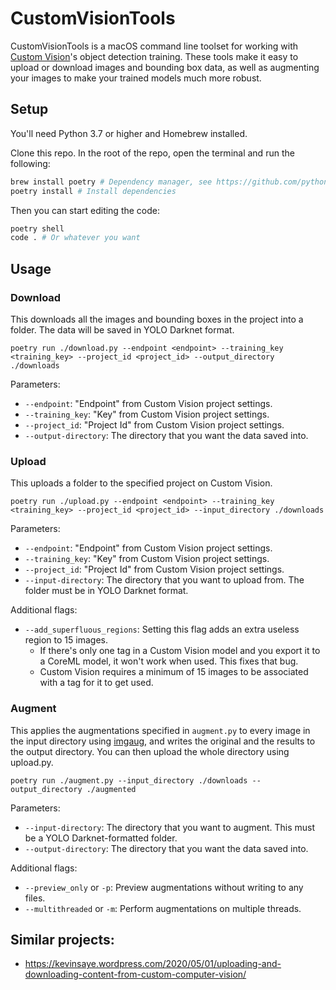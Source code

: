 # CustomVisionTools

CustomVisionTools is a macOS command line toolset for working with [Custom Vision](https://www.customvision.ai/)'s object detection training. These tools make it easy to upload or download images and bounding box data, as well as augmenting your images to make your trained models much more robust.

## Setup

You'll need Python 3.7 or higher and Homebrew installed.

Clone this repo. In the root of the repo, open the terminal and run the following:
```sh
brew install poetry # Dependency manager, see https://github.com/python-poetry/poetry#installation
poetry install # Install dependencies
```

Then you can start editing the code:
```sh
poetry shell
code . # Or whatever you want
```

## Usage

### Download

This downloads all the images and bounding boxes in the project into a folder. The data will be saved in YOLO Darknet format.

```
poetry run ./download.py --endpoint <endpoint> --training_key <training_key> --project_id <project_id> --output_directory ./downloads
```

Parameters:
* `--endpoint`: "Endpoint" from Custom Vision project settings.
* `--training_key`: "Key" from Custom Vision project settings.
* `--project_id`: "Project Id" from Custom Vision project settings.
* `--output-directory`: The directory that you want the data saved into.


### Upload

This uploads a folder to the specified project on Custom Vision.

```
poetry run ./upload.py --endpoint <endpoint> --training_key <training_key> --project_id <project_id> --input_directory ./downloads
```

Parameters:
* `--endpoint`: "Endpoint" from Custom Vision project settings.
* `--training_key`: "Key" from Custom Vision project settings.
* `--project_id`: "Project Id" from Custom Vision project settings.
* `--input-directory`: The directory that you want to upload from. The folder must be in YOLO Darknet format.

Additional flags:
* `--add_superfluous_regions`: Setting this flag adds an extra useless region to 15 images. 
    - If there's only one tag in a Custom Vision model and you export it to a CoreML model, it won't work when used. This fixes that bug.
    - Custom Vision requires a minimum of 15 images to be associated with a tag for it to get used.

### Augment

This applies the augmentations specified in `augment.py` to every image in the input directory using [imgaug](https://github.com/aleju/imgaug), and writes the original and the results to the output directory. You can then upload the whole directory using upload.py.

```
poetry run ./augment.py --input_directory ./downloads --output_directory ./augmented
```

Parameters:
* `--input-directory`: The directory that you want to augment. This must be a YOLO Darknet-formatted folder.
* `--output-directory`: The directory that you want the data saved into.

Additional flags:
* `--preview_only` or `-p`: Preview augmentations without writing to any files.
* `--multithreaded` or `-m`: Perform augmentations on multiple threads.

## Similar projects:
- https://kevinsaye.wordpress.com/2020/05/01/uploading-and-downloading-content-from-custom-computer-vision/
